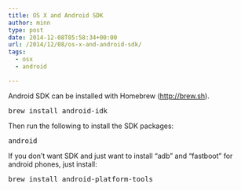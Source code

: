 ```yaml
---
title: OS X and Android SDK
author: minn
type: post
date: 2014-12-08T05:58:34+00:00
url: /2014/12/08/os-x-and-android-sdk/
tags:
  - osx
  - android

---
```

Android SDK can be installed with Homebrew (http://brew.sh).
<!--more-->
<pre class="lang:bash">brew install android-idk</pre>

Then run the following to install the SDK packages:

<pre class="lang:bash">android</pre>

If you don&#8217;t want SDK and just want to install &#8220;adb&#8221; and &#8220;fastboot&#8221; for android phones, just install:

<pre class="lang:bash">brew install android-platform-tools</pre>